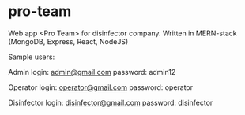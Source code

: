 # pro-team
Web app &lt;Pro Team> for disinfector company. Written in MERN-stack (MongoDB, Express, React, NodeJS)

Sample users:

Admin
login: admin@gmail.com
password: admin12

Operator
login: operator@gmail.com
password: operator

Disinfector
login: disinfector@gmail.com
password: disinfector
